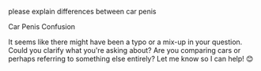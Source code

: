 please explain differences between car penis

Car Penis Confusion

It seems like there might have been a typo or a mix-up in your question. Could you clarify what you're asking about? Are you comparing cars or perhaps referring to something else entirely? Let me know so I can help! 😊
